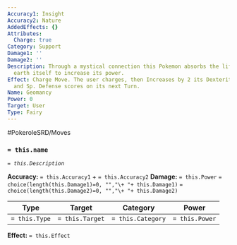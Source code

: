 ```yaml
---
Accuracy1: Insight
Accuracy2: Nature
AddedEffects: {}
Attributes:
  Charge: true
Category: Support
Damage1: ''
Damage2: ''
Description: Through a mystical connection this Pokemon absorbs the life force of
  earth itself to increase its power.
Effect: Charge Move. The user charges, then Increases by 2 its Dexterity, Special
  and Sp. Defense scores on its next Turn.
Name: Geomancy
Power: 0
Target: User
Type: Fairy
---
```


#PokeroleSRD/Moves

### `= this.name` 
*`= this.Description`*

**Accuracy:** `= this.Accuracy1` + `= this.Accuracy2`
**Damage:** `= this.Power` `= choice(length(this.Damage1)=0, "","\+ "+ this.Damage1)` `= choice(length(this.Damage2)=0, "","\+ "+ this.Damage2)`

| Type          | Target          | Category          | Power          |
| ------------- | --------------- | ----------------  | -------------- |
| `= this.Type` | `= this.Target` | `= this.Category` | `= this.Power` | 

**Effect:** `= this.Effect`